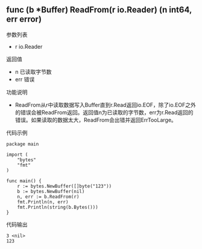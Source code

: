 ## func (b *Buffer) ReadFrom(r io.Reader) (n int64, err error)

参数列表

- r io.Reader

返回值

- n 已读取字节数
- err 错误

功能说明

- ReadFrom从r中读取数据写入Buffer直到r.Read返回io.EOF，除了io.EOF之外的错误会被ReadFrom返回。返回值n为已读取的字节数，err为r.Read返回的错误。如果读取的数据太大，ReadFrom会出错并返回ErrTooLarge。

代码示例

	package main
	
	import (
		"bytes"
		"fmt"
	)
	
	func main() {
		r := bytes.NewBuffer([]byte("123"))
		b := bytes.NewBuffer(nil)
		n, err := b.ReadFrom(r)
		fmt.Println(n, err)
		fmt.Println(string(b.Bytes()))
	}
	
代码输出

	3 <nil>
	123
